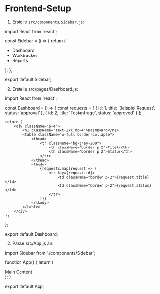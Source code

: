 # Frontend-Setup

1. Erstelle `src/components/Sidebar.js`:

import React from 'react';

const Sidebar = () => {
    return (
        <div className="w-64 h-screen bg-gray-800 text-white">
            <ul>
                <li>Dashboard</li>
                <li>Worktracker</li>
                <li>Reports</li>
            </ul>
        </div>
    );
};

export default Sidebar;


2. Erstelle src/pages/Dashboard.js:

import React from 'react';

const Dashboard = () => {
    const requests = [
        { id: 1, title: 'Beispiel Request', status: 'approval' },
        { id: 2, title: 'Testanfrage', status: 'approved' }
    ];

    return (
        <div className="p-4">
            <h1 className="text-2xl mb-4">Dashboard</h1>
            <table className="w-full border-collapse">
                <thead>
                    <tr className="bg-gray-200">
                        <th className="border p-2">Titel</th>
                        <th className="border p-2">Status</th>
                    </tr>
                </thead>
                <tbody>
                    {requests.map(request => (
                        <tr key={request.id}>
                            <td className="border p-2">{request.title}</td>
                            <td className="border p-2">{request.status}</td>
                        </tr>
                    ))}
                </tbody>
            </table>
        </div>
    );
};

export default Dashboard;



2. Passe src/App.js an:

import Sidebar from './components/Sidebar';

function App() {
    return (
        <div className="flex">
            <Sidebar />
            <div className="flex-1 p-4">Main Content</div>
        </div>
    );
}

export default App;
